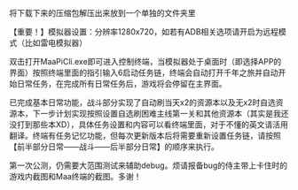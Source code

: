 <!-- markdownlint-disable MD033 MD041 -->
将下载下来的压缩包解压出来放到一个单独的文件夹里

【重要！】模拟器设置：分辨率1280x720，如若有ADB相关选项请开启为远程模式（比如雷电模拟器）

双击打开MaaPiCli.exe即可进入控制终端，当模拟器处于桌面时（即选择APP的界面）按照终端里面的指引输入6启动任务链，终端会自动打开千年之旅并自动开始日常任务，在完成所有日常任务后，游戏将会停留在主界面。

已完成基本日常功能，战斗部分实现了自动刷当天x2的资源本以及无x2时自选资源本，下一步计划实现按照设置自选刷困难主线第一关和其他资源本（其实是我还没打到那些本XD），具体任务设置和内容可以看终端里面，对于不懂的英文请活用翻译。终端有任务记忆功能，但每次更新版本后将需要重新设置任务链，请按照【前半部分日常——战斗——后半部分日常】的顺序来执行。

第一次公测，仍需要大范围测试来辅助debug。烦请报备bug的侍主带上卡住时的游戏内截图和Maa终端的截图。多谢！


